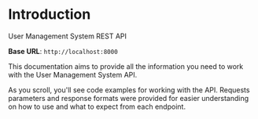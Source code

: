 # Introduction

User Management System REST API

<aside>
    <strong>Base URL</strong>: <code>http://localhost:8000</code>
</aside>

This documentation aims to provide all the information you need to work with the User Management System API.

<aside>As you scroll, you'll see code examples for working with the API. Requests parameters and response formats were provided for easier understanding on how to use and what to expect from each endpoint.</aside>


